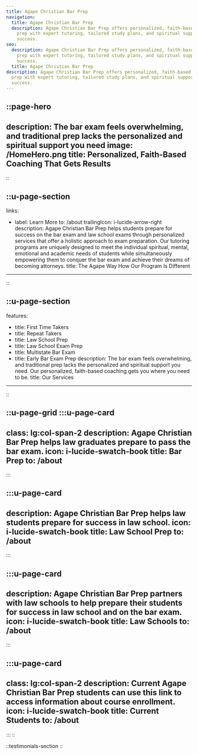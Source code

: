 ```yaml
---
title: Agape Christian Bar Prep
navigation:
  title: Agape Christian Bar Prep
  description: Agape Christian Bar Prep offers personalized, faith-based bar exam
    prep with expert tutoring, tailored study plans, and spiritual support for
    success.
seo:
  description: Agape Christian Bar Prep offers personalized, faith-based bar exam
    prep with expert tutoring, tailored study plans, and spiritual support for
    success.
  title: Agape Christian Bar Prep
description: Agape Christian Bar Prep offers personalized, faith-based bar exam
  prep with expert tutoring, tailored study plans, and spiritual support for
  success.
---
```


::page-hero
---
description: The bar exam feels overwhelming, and traditional prep lacks the
  personalized and spiritual support you need
image: /HomeHero.png
title: Personalized, Faith-Based Coaching That Gets Results
---
::

::u-page-section
---
links:
  - label: Learn More
    to: /about
    trailingIcon: i-lucide-arrow-right
description: Agape Christian Bar Prep helps students prepare for success on the
  bar exam and law school exams through personalized services that offer a
  holistic approach to exam preparation.  Our tutoring programs are uniquely
  designed to meet the individual spiritual, mental, emotional and academic
  needs of students while simultaneously empowering them to conquer the bar exam
  and achieve their dreams of becoming attorneys.
title: The Agape Way How Our Program Is Different
---
::

::u-page-section
---
features:
  - title: First Time Takers
  - title: Repeat Takers
  - title: Law School Prep
  - title: Law School Exam Prep
  - title: Multistate Bar Exam
  - title: Early Bar Exam Prep
description: The bar exam feels overwhelming, and traditional prep lacks the
  personalized and spiritual support you need. Our personalized, faith-based
  coaching gets you where you need to be.
title: Our Services
---
::

::u-page-grid
  :::u-page-card
  ---
  class: lg:col-span-2
  description: Agape Christian Bar Prep helps law graduates prepare to pass the bar exam.
  icon: i-lucide-swatch-book
  title: Bar Prep
  to: /about
  ---
  :::

  :::u-page-card
  ---
  description: Agape Christian Bar Prep helps law students prepare for success in law school.
  icon: i-lucide-swatch-book
  title: Law School Prep
  to: /about
  ---
  :::

  :::u-page-card
  ---
  description: Agape Christian Bar Prep partners with law schools to help prepare
    their students for success in law school and on the bar exam.
  icon: i-lucide-swatch-book
  title: Law Schools
  to: /about
  ---
  :::

  :::u-page-card
  ---
  class: lg:col-span-2
  description: Current Agape Christian Bar Prep students can use this link to
    access information about course enrollment.
  icon: i-lucide-swatch-book
  title: Current Students
  to: /about
  ---
  :::
::

::testimonials-section
::
